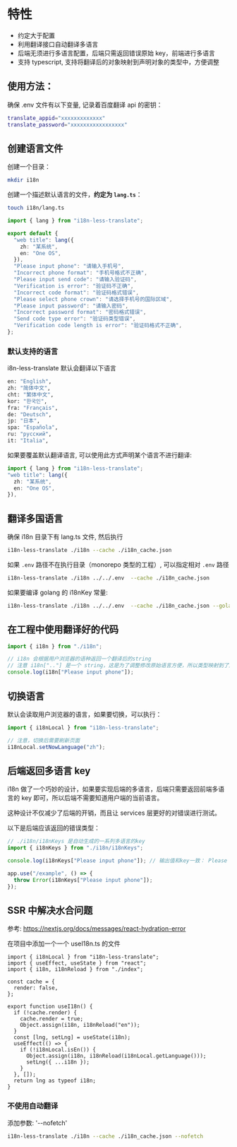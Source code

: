 # 特性

- 约定大于配置
- 利用翻译接口自动翻译多语言
- 后端无须进行多语言配置，后端只需返回错误原始 key，前端进行多语言
- 支持 typescript, 支持将翻译后的对象映射到声明对象的类型中，方便调整

## 使用方法：

确保 .env 文件有以下变量, 记录着百度翻译 api 的密钥：

```sh
translate_appid="xxxxxxxxxxxxx"
translate_password="xxxxxxxxxxxxxxxxx"
```

## 创建语言文件

创建一个目录：

```sh
mkdir i18n
```

创建一个描述默认语言的文件，**约定为 `lang.ts`**：

```sh
touch i18n/lang.ts
```

```typescript
import { lang } from "i18n-less-translate";

export default {
  "web title": lang({
    zh: "某系统",
    en: "One OS",
  }),
  "Please input phone": "请输入手机号",
  "Incorrect phone format": "手机号格式不正确",
  "Please input send code": "请输入验证码",
  "Verification is error": "验证码不正确",
  "Incorrect code format": "验证码格式错误",
  "Please select phone crown": "请选择手机号的国际区域",
  "Please input password": "请输入密码",
  "Incorrect password format": "密码格式错误",
  "Send code type error": "验证码类型错误",
  "Verification code length is error": "验证码格式不正确",
};
```

### 默认支持的语言

i8n-less-translate 默认会翻译以下语言

```sh
en: "English",
zh: "简体中文",
cht: "繁体中文",
kor: "한국인",
fra: "Français",
de: "Deutsch",
jp: "日本",
spa: "Española",
ru: "русский",
it: "Italia",
```

如果要覆盖默认翻译语言, 可以使用此方式声明某个语言不进行翻译:

```typescript
import { lang } from "i18n-less-translate";
"web title": lang({
  zh: "某系统",
  en: "One OS",
}),
```

## 翻译多国语言

确保 i18n 目录下有 lang.ts 文件, 然后执行

```sh
i18n-less-translate ./i18n --cache ./i18n_cache.json
```

如果 `.env` 路径不在执行目录（monorepo 类型的工程）, 可以指定相对 `.env` 路径

```sh
i18n-less-translate ./i18n ../../.env  --cache ./i18n_cache.json
```

如果要编译 golang 的 i18nKey 常量:

```sh
i18n-less-translate ./i18n ../../.env  --cache ./i18n_cache.json --golang ../your-golang-pkg
```

## 在工程中使用翻译好的代码

```typescript
import { i18n } from "./i18n";

// i18n 会根据用户浏览器的语种返回一个翻译后的string
// 注意 i18n[".."] 是一个 string，这是为了调整修改原始语言方便，所以类型映射到了原始文件中
console.log(i18n["Please input phone"]);
```

## 切换语言

默认会读取用户浏览器的语言，如果要切换，可以执行：

```typescript
import { i18nLocal } from "i18n-less-translate";

// 注意，切换后需要刷新页面
i18nLocal.setNowLanguage("zh");
```

## 后端返回多语言 key

i18n 做了一个巧妙的设计，如果要实现后端的多语言，后端只需要返回前端多语言的 key 即可，所以后端不需要知道用户端的当前语言。

这种设计不仅减少了后端的开销，而且让 services 层更好的对错误进行测试。

以下是后端应该返回的错误类型：

```typescript
// ./i18n/i18nKeys 是自动生成的一系列多语言的key
import { i18nKeys } from "./i18n/i18nKeys";

console.log(i18nKeys["Please input phone"]); // 输出值和key一致： Please input phone

app.use("/example", () => {
  throw Error(i18nKeys["Please input phone"]);
});
```

## SSR 中解决水合问题

参考: https://nextjs.org/docs/messages/react-hydration-error

在项目中添加一个一个 useI18n.ts 的文件

```tsx
import { i18nLocal } from "i18n-less-translate";
import { useEffect, useState } from "react";
import { i18n, i18nReload } from "./index";

const cache = {
  render: false,
};

export function useI18n() {
  if (!cache.render) {
    cache.render = true;
    Object.assign(i18n, i18nReload("en"));
  }
  const [lng, setLng] = useState(i18n);
  useEffect(() => {
    if (!i18nLocal.isEn()) {
      Object.assign(i18n, i18nReload(i18nLocal.getLanguage()));
      setLng({ ...i18n });
    }
  }, []);
  return lng as typeof i18n;
}
```

### 不使用自动翻译

添加参数: '--nofetch'

```sh
i18n-less-translate ./i18n --cache ./i18n_cache.json --nofetch
```
